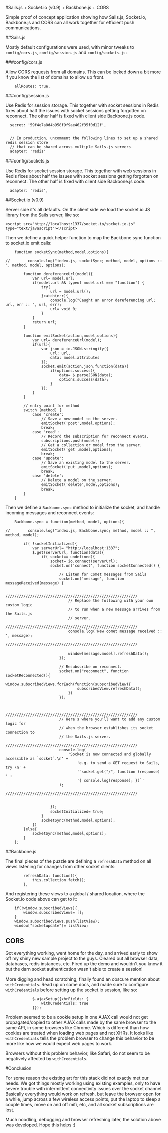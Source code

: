 #Sails.js + Socket.io (v0.9) + Backbone.js + CORS

Simple proof of concept application showing how Sails.js,
Socket.io, Backbone.js and CORS can all work together for efficient
push communications.

##Sails.js

Mostly default configurations were used, with minor tweaks to
`config/cors.js`, `config/session.js` and `config/sockets.js`:

###config/cors.js

Allow CORS requests from all domains.  This can be locked down a bit
more if you know the list of domains to allow up front.

```
	allRoutes: true,
```

###config/session.js

Use Redis for session storage.  This together with socket sessions in
Redis fixes about half the issues
with socket sessions getting forgotten on reconnect.  The other half
is fixed with client side Backbone.js code.

```
  secret: '59f4e7a8d4b958f9f9ae462f35f0d12f',


  // In production, uncomment the following lines to set up a shared redis session store
  // that can be shared across multiple Sails.js servers
  adapter: 'redis'
```

###config/sockets.js

Use Redis for socket session storage.  This together with web sessions in
Redis fixes about half the issues
with socket sessions getting forgotten on reconnect.  The other half
is fixed with client side Backbone.js code.

```
  adapter: 'redis',
```

##Socket.io (v0.9)

Server side it's all defaults.  On the client side we load the socket.io
JS library from the Sails server, like so:

```
<script src="http://localhost:1337/socket.io/socket.io.js" type="text/javascript"></script>
```

Then we define a quick helper function to map the Backbone sync function
to socket.io emit calls:

```
    function socketSync(method,model,options){

//        console.log("index.js, socketSync; method, model, options :: ", method, model, options);

        function dereferenceUrl(model){
            var url= model.url;
            if(model.url && typeof model.url === "function") {
                try{
                    url = model.url();
                }catch(err){
                    console.log("Caught an error dereferencing url; url, err :: ", url, err);
                    url= void 0;
                }
            }
            return url;
        }

        function emitSocket(action,model,options){
            var url= dereferenceUrl(model);
            if(url){
                var json = io.JSON.stringify({
                    url: url,
                    data: model.attributes
                });
                socket.emit(action,json,function(data){
                    if(options.success){
                        data= $.parseJSON(data);
                        options.success(data);
                    }
                });
            }
        }

        // entry point for method
        switch (method) {
            case 'create':
                // Save a new model to the server.
                emitSocket('post',model,options);
                break;
            case 'read':
                // Record the subscription for reconnect events.
                subscriptions.push(model);
                // Get a collection or model from the server.
                emitSocket('get',model,options);
                break;
            case 'update':
                // Save an existing model to the server.
                emitSocket('put',model,options);
                break;
            case 'delete':
                // Delete a model on the server.
                emitSocket('delete',model,options);
                break;
        }
    }
```

Then we define a `Backbone.sync` method to initialize the socket, and handle
incoming messages and reconnect events:

```
    Backbone.sync = function(method, model, options){

//        console.log("index.js, Backbone.sync; method, model :: ", method, model);

        if( !socketInitialized){
            var serverUrl= "http://localhost:1337";
            $.get(serverUrl, function(data){
                if( socket== undefined){
                    socket= io.connect(serverUrl);
                    socket.on('connect', function socketConnected() {

                        // Listen for Comet messages from Sails
                        socket.on('message', function messageReceived(message) {

                            ///////////////////////////////////////////////////////////
                            // Replace the following with your own custom logic
                            // to run when a new message arrives from the Sails.js
                            // server.
                            ///////////////////////////////////////////////////////////
                            console.log('New comet message received :: ', message);
                            ///////////////////////////////////////////////////////////

                            window[message.model].refreshData();
                        });

                        // Resubscribe on reconnect.
                        socket.on("reconnect", function socketReconnected(){
                            window.subscribedViews.forEach(function(subscribedView){
                                subscribedView.refreshData();
                            })
                        });


                        ///////////////////////////////////////////////////////////
                        // Here's where you'll want to add any custom logic for
                        // when the browser establishes its socket connection to
                        // the Sails.js server.
                        ///////////////////////////////////////////////////////////
                        console.log(
                            'Socket is now connected and globally accessible as `socket`.\n' +
                                'e.g. to send a GET request to Sails, try \n' +
                                '`socket.get("/", function (response) ' +
                                '{ console.log(response); })`'
                        );
                        ///////////////////////////////////////////////////////////


                    });
                    socketInitialized= true;
                }
                socketSync(method,model,options);
            })
        }else{
            socketSync(method,model,options);
        }
    };
```

##Backbone.js

The final pieces of the puzzle are defining a `refreshData` method on
all views listening for changes from other socket clients:

```
        refreshData: function(){
            this.collection.fetch();
        },
```

And registering these views to a global / shared location, where the Socket.io
code above can get to it:

```
    if(!window.subscribedViews){
        window.subscribedViews= [];
    }
    window.subscribedViews.push(listView);
    window["socketupdate"]= listView;
```

## CORS

Got everything working, went home for the day, and arrived early to show off my
shiny new sample project to the guys.  Cleared out all browser data, databases,
redis instances, etc.  Fired up the demo and wouldn't you know it but the
darn socket authentication wasn't able to create a session!

More digging and head scratching; finally found an obscure mention about
`withCredentials`.  Read up on some docs, and made sure to configure
`withCredentials` before setting up the socket.io session, like so:

```
            $.ajaxSetup({xhrFields: {
                withCredentials: true
            }});
```

Problem seemed to be a cookie setup in one AJAX call would not get propagated/copied
to other AJAX calls made by the same browser to the same API, in some browsers
like Chrome.  Which is
different than how cookies are treated when loading web pages and not XHRs.
It looks like `withCredentials` tells the problem browser to change this behavior to
be more like how we would expect web pages to work.

Browsers without this problem
behavior, like Safari, do not seem to be negatively affected by `withCredentials`.

#Conclusion

For some reason the existing art for this stack did not exactly met our needs.
We got things mostly working using existing examples, only to have severe
trouble with intermittent connectivity issues over the socket channel.
Basically everything would work on refresh, but leave the browser open for a
while, jump across a few wireless access points, put the laptop to sleep a couple
times, move on and off mifi, etc, and all socket subscriptions are lost.

Much noodling, debugging and browser refreshing later, the solution above was
developed.  Hope this helps :)